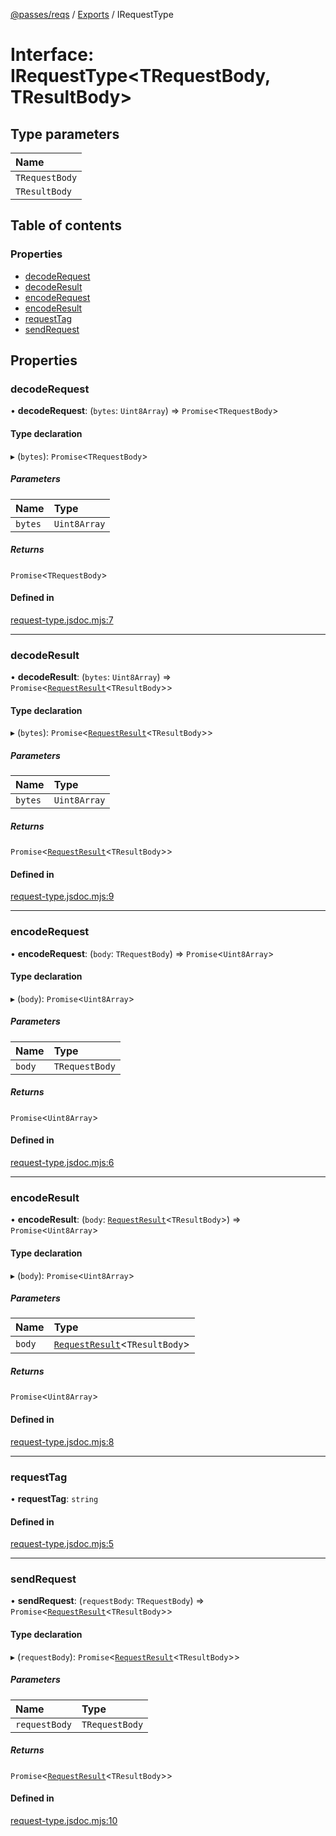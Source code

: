 [@passes/reqs](../README.md) / [Exports](../modules.md) / IRequestType

# Interface: IRequestType\<TRequestBody, TResultBody\>

## Type parameters

| Name |
| :------ |
| `TRequestBody` |
| `TResultBody` |

## Table of contents

### Properties

- [decodeRequest](IRequestType.md#decoderequest)
- [decodeResult](IRequestType.md#decoderesult)
- [encodeRequest](IRequestType.md#encoderequest)
- [encodeResult](IRequestType.md#encoderesult)
- [requestTag](IRequestType.md#requesttag)
- [sendRequest](IRequestType.md#sendrequest)

## Properties

### decodeRequest

• **decodeRequest**: (`bytes`: `Uint8Array`) => `Promise`\<`TRequestBody`\>

#### Type declaration

▸ (`bytes`): `Promise`\<`TRequestBody`\>

##### Parameters

| Name | Type |
| :------ | :------ |
| `bytes` | `Uint8Array` |

##### Returns

`Promise`\<`TRequestBody`\>

#### Defined in

[request-type.jsdoc.mjs:7](https://github.com/passes-org/passes/blob/1a8acfa/packages/reqs/src/request-type.jsdoc.mjs#L7)

___

### decodeResult

• **decodeResult**: (`bytes`: `Uint8Array`) => `Promise`\<[`RequestResult`](../modules.md#requestresult)\<`TResultBody`\>\>

#### Type declaration

▸ (`bytes`): `Promise`\<[`RequestResult`](../modules.md#requestresult)\<`TResultBody`\>\>

##### Parameters

| Name | Type |
| :------ | :------ |
| `bytes` | `Uint8Array` |

##### Returns

`Promise`\<[`RequestResult`](../modules.md#requestresult)\<`TResultBody`\>\>

#### Defined in

[request-type.jsdoc.mjs:9](https://github.com/passes-org/passes/blob/1a8acfa/packages/reqs/src/request-type.jsdoc.mjs#L9)

___

### encodeRequest

• **encodeRequest**: (`body`: `TRequestBody`) => `Promise`\<`Uint8Array`\>

#### Type declaration

▸ (`body`): `Promise`\<`Uint8Array`\>

##### Parameters

| Name | Type |
| :------ | :------ |
| `body` | `TRequestBody` |

##### Returns

`Promise`\<`Uint8Array`\>

#### Defined in

[request-type.jsdoc.mjs:6](https://github.com/passes-org/passes/blob/1a8acfa/packages/reqs/src/request-type.jsdoc.mjs#L6)

___

### encodeResult

• **encodeResult**: (`body`: [`RequestResult`](../modules.md#requestresult)\<`TResultBody`\>) => `Promise`\<`Uint8Array`\>

#### Type declaration

▸ (`body`): `Promise`\<`Uint8Array`\>

##### Parameters

| Name | Type |
| :------ | :------ |
| `body` | [`RequestResult`](../modules.md#requestresult)\<`TResultBody`\> |

##### Returns

`Promise`\<`Uint8Array`\>

#### Defined in

[request-type.jsdoc.mjs:8](https://github.com/passes-org/passes/blob/1a8acfa/packages/reqs/src/request-type.jsdoc.mjs#L8)

___

### requestTag

• **requestTag**: `string`

#### Defined in

[request-type.jsdoc.mjs:5](https://github.com/passes-org/passes/blob/1a8acfa/packages/reqs/src/request-type.jsdoc.mjs#L5)

___

### sendRequest

• **sendRequest**: (`requestBody`: `TRequestBody`) => `Promise`\<[`RequestResult`](../modules.md#requestresult)\<`TResultBody`\>\>

#### Type declaration

▸ (`requestBody`): `Promise`\<[`RequestResult`](../modules.md#requestresult)\<`TResultBody`\>\>

##### Parameters

| Name | Type |
| :------ | :------ |
| `requestBody` | `TRequestBody` |

##### Returns

`Promise`\<[`RequestResult`](../modules.md#requestresult)\<`TResultBody`\>\>

#### Defined in

[request-type.jsdoc.mjs:10](https://github.com/passes-org/passes/blob/1a8acfa/packages/reqs/src/request-type.jsdoc.mjs#L10)
